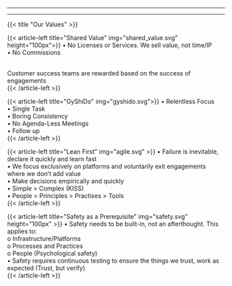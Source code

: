 
---

---
<!-- {{< title "Whats in a name?" >}} -->
{{< title "Our Values" >}}

{{< article-left title="Shared Value" img="shared_value.svg" height="100px">}}
•	No Licenses or Services. We sell value, not time/IP <br>
•	No Commissions<br><br>

Customer success teams are rewarded based on the success of engagements <br>
{{< /article-left >}}

{{< article-left title="GyShiDo" img="gyshido.svg">}}
•	Relentless Focus<br>
•	Single Task<br>
•	Boring Consistency<br>
•	No Agenda-Less Meetings<br>
•	Follow up<br>
{{< /article-left >}}

{{< article-left title="Lean First" img="agile.svg" >}}
•	Failure is inevitable, declare it quickly and learn fast<br>
•	We focus exclusively on platforms and voluntarily exit engagements where we don’t add value<br>
•	Make decisions empirically and quickly<br>
•	Simple > Complex (KISS)<br>
•	People > Principles > Practises > Tools<br>
{{< /article-left >}}

{{< article-left title="Safety as a Prerequisite" img="safety.svg" height="100px" >}}
•	Safety needs to be built-in, not an afterthought. This applies to:<br>
o	Infrastructure/Platforms<br>
o	Processes and Practices<br>
o	People (Psychological safety)<br>
•	Safety requires continuous testing to ensure the things we trust, work as expected (Trust, but verify)<br>
{{< /article-left >}}



